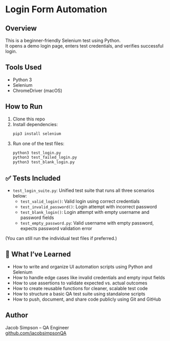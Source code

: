 # Login Form Automation

## Overview
This is a beginner-friendly Selenium test using Python.  
It opens a demo login page, enters test credentials, and verifies successful login.

## Tools Used
- Python 3
- Selenium
- ChromeDriver (macOS)

## How to Run
1. Clone this repo  
2. Install dependencies:  
   ```bash
   pip3 install selenium
   ```
3. Run one of the test files:
   ```bash
   python3 test_login.py
   python3 test_failed_login.py
   python3 test_blank_login.py
   ```

## ✅ Tests Included

- `test_login_suite.py`: Unified test suite that runs all three scenarios below:
  - `test_valid_login()`: Valid login using correct credentials
  - `test_invalid_password()`: Login attempt with incorrect password
  - `test_blank_login()`: Login attempt with empty username and password fields
  - `test_empty_password.py`: Valid username with empty password, expects password validation error


(You can still run the individual test files if preferred.)

## 📘 What I’ve Learned

- How to write and organize UI automation scripts using Python and Selenium
- How to handle edge cases like invalid credentials and empty input fields
- How to use assertions to validate expected vs. actual outcomes
- How to create reusable functions for cleaner, scalable test code
- How to structure a basic QA test suite using standalone scripts
- How to push, document, and share code publicly using Git and GitHub


## Author
Jacob Simpson – QA Engineer  
[github.com/jacobsimpsonQA](https://github.com/jacobsimpsonQA)
